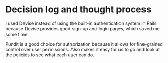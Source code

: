 # Decision log and thought process

I used Devise instead of using the built-in authentication system in Rails
because Devise provides good sign-up and login pages, which saved me some time.

Pundit is a good choice for authorization because it allows for
fine-grained control over user permissions. Also makes it easy for us to
go and look at the policies to see what each user can do.

